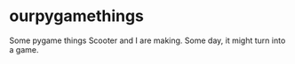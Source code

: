 # ourpygamethings
Some pygame things Scooter and I are making. Some day, it might turn into a game.
